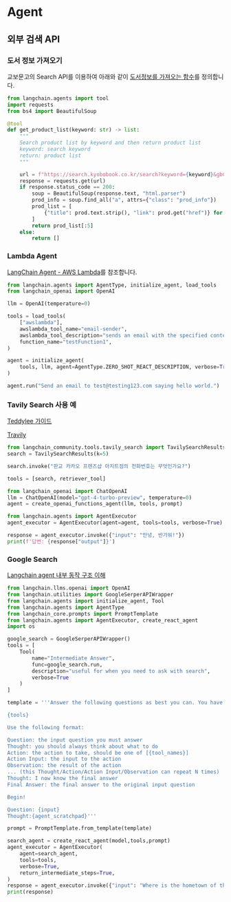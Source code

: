 # Agent

## 외부 검색 API 

### 도서 정보 가져오기

교보문고의 Search API를 이용하여 아래와 같이 [도서정보를 가져오는 함수](https://colab.research.google.com/drive/1juAwGGOEiz7h3XPtCFeRyfDB9hspQdHc?usp=sharing)를 정의합니다.

```python
from langchain.agents import tool
import requests
from bs4 import BeautifulSoup

@tool
def get_product_list(keyword: str) -> list:
    """
    Search product list by keyword and then return product list
    keyword: search keyword
    return: product list
    """

    url = f"https://search.kyobobook.co.kr/search?keyword={keyword}&gbCode=TOT&target=total"
    response = requests.get(url)
    if response.status_code == 200:
        soup = BeautifulSoup(response.text, "html.parser")
        prod_info = soup.find_all("a", attrs={"class": "prod_info"})
        prod_list = [
            {"title": prod.text.strip(), "link": prod.get("href")} for prod in prod_info
        ]
        return prod_list[:5]
    else:
        return []
```

### Lambda Agent

[LangChain Agent - AWS Lambda](https://python.langchain.com/v0.1/docs/integrations/tools/awslambda/)를 참조합니다.

```python
from langchain.agents import AgentType, initialize_agent, load_tools
from langchain_openai import OpenAI

llm = OpenAI(temperature=0)

tools = load_tools(
    ["awslambda"],
    awslambda_tool_name="email-sender",
    awslambda_tool_description="sends an email with the specified content to test@testing123.com",
    function_name="testFunction1",
)

agent = initialize_agent(
    tools, llm, agent=AgentType.ZERO_SHOT_REACT_DESCRIPTION, verbose=True
)

agent.run("Send an email to test@testing123.com saying hello world.")
```


### Tavily Search 사용 예

[Teddylee 가이드](https://teddylee777.github.io/langchain/langchain-agent/)

[Travily](https://wikidocs.net/234282)

```python
from langchain_community.tools.tavily_search import TavilySearchResults
search = TavilySearchResults(k=5)

search.invoke("판교 카카오 프렌즈샵 아지트점의 전화번호는 무엇인가요?")

tools = [search, retriever_tool]

from langchain_openai import ChatOpenAI
llm = ChatOpenAI(model="gpt-4-turbo-preview", temperature=0)
agent = create_openai_functions_agent(llm, tools, prompt)

from langchain.agents import AgentExecutor
agent_executor = AgentExecutor(agent=agent, tools=tools, verbose=True)

response = agent_executor.invoke({"input": "안녕, 반가워!"})
print(f'답변: {response["output"]}')
```

### Google Search

[Langchain agent 내부 동작 구조 이해](https://bcho.tistory.com/m/1427)

```python
from langchain.llms.openai import OpenAI
from langchain.utilities import GoogleSerperAPIWrapper
from langchain.agents import initialize_agent, Tool
from langchain.agents import AgentType
from langchain_core.prompts import PromptTemplate
from langchain.agents import AgentExecutor, create_react_agent
import os

google_search = GoogleSerperAPIWrapper()
tools = [
    Tool(
        name="Intermediate Answer",
        func=google_search.run,
        description="useful for when you need to ask with search",
        verbose=True
    )
]

template = '''Answer the following questions as best you can. You have access to the following tools:

{tools}

Use the following format:

Question: the input question you must answer
Thought: you should always think about what to do
Action: the action to take, should be one of [{tool_names}]
Action Input: the input to the action
Observation: the result of the action
... (this Thought/Action/Action Input/Observation can repeat N times)
Thought: I now know the final answer
Final Answer: the final answer to the original input question

Begin!

Question: {input}
Thought:{agent_scratchpad}'''

prompt = PromptTemplate.from_template(template)

search_agent = create_react_agent(model,tools,prompt)
agent_executor = AgentExecutor(
    agent=search_agent,
    tools=tools,
    verbose=True,
    return_intermediate_steps=True,
)
response = agent_executor.invoke({"input": "Where is the hometown of the 2007 US PGA championship winner and his score?"})
print(response)
```





